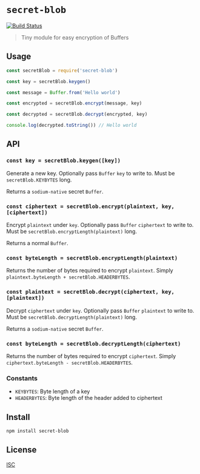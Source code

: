 # `secret-blob`

[![Build Status](https://travis-ci.org/emilbayes/secret-blob.svg?branch=master)](https://travis-ci.org/emilbayes/secret-blob)

> Tiny module for easy encryption of Buffers

## Usage

```js
const secretBlob = require('secret-blob')

const key = secretBlob.keygen()

const message = Buffer.from('Hello world')

const encrypted = secretBlob.encrypt(message, key)

const decrypted = secretBlob.decrypt(encrypted, key)

console.log(decrypted.toString()) // Hello world
```

## API

### `const key = secretBlob.keygen([key])`

Generate a new key. Optionally pass `Buffer` `key` to write to.
Must be `secretBlob.KEYBYTES` long.

Returns a `sodium-native` secret `Buffer`.

### `const ciphertext = secretBlob.encrypt(plaintext, key, [ciphertext])`

Encrypt `plaintext` under `key`.  Optionally pass `Buffer` `ciphertext` to write
to. Must be `secretBlob.encryptLength(plaintext)` long.

Returns a normal `Buffer`.

### `const byteLength = secretBlob.encryptLength(plaintext)`

Returns the number of bytes required to encrypt `plaintext`.
Simply `plaintext.byteLength + secretBlob.HEADERBYTES`.

### `const plaintext = secretBlob.decrypt(ciphertext, key, [plaintext])`

Decrypt `ciphertext` under `key`.  Optionally pass `Buffer` `plaintext` to write
to. Must be `secretBlob.decryptLength(plaintext)` long.

Returns a `sodium-native` secret `Buffer`.

### `const byteLength = secretBlob.decryptLength(ciphertext)`

Returns the number of bytes required to encrypt `ciphertext`.
Simply `ciphertext.byteLength - secretBlob.HEADERBYTES`.

### Constants

- `KEYBYTES`: Byte length of a key
- `HEADERBYTES`: Byte length of the header added to ciphertext

## Install

```sh
npm install secret-blob
```

## License

[ISC](LICENSE)
